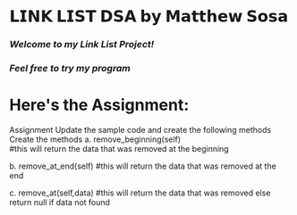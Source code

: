 # 𝗟𝗜𝗡𝗞 𝗟𝗜𝗦𝗧 𝗗𝗦𝗔 𝗯𝘆 𝗠𝗮𝘁𝘁𝗵𝗲𝘄 𝗦𝗼𝘀𝗮

###  _Welcome to my Link List Project!_
###  _Feel free to try my program_

# Here's the Assignment:
Assignment
 Update the sample code and create the following methods
 Create the methods 
 a. remove_beginning(self)  
    #this will return the data that was removed at the beginning  
    
 b.  remove_at_end(self)
    #this will return the data that was removed at the end

 c. remove_at(self,data) 
    #this will return the data that was removed else return null if data not found
